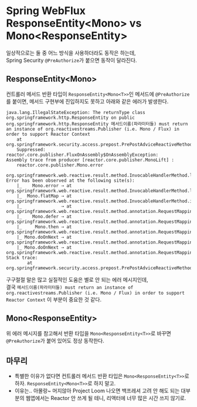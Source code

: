 # Spring WebFlux ResponseEntity<Mono<T>> vs Mono<ResponseEntity<T>>

일상적으로는 둘 중 어느 방식을 사용하더라도 동작은 하는데,  
Spring Security `@PreAuthorize`가 붙으면 동작이 달라진다.

## ResponseEntity<Mono<T>>

컨트롤러 메서드 반환 타입이 `ResponseEntity<Mono<T>>`인 메서드에 `@PreAuthorize`를 붙이면,
메서드 구현부에 진입하지도 못하고 아래와 같은 에러가 발생한다.

```
java.lang.IllegalStateException: The returnType class org.springframework.http.ResponseEntity on public org.springframework.http.ResponseEntity 메서드이름(파라미터들) must return an instance of org.reactivestreams.Publisher (i.e. Mono / Flux) in order to support Reactor Context
	at org.springframework.security.access.prepost.PrePostAdviceReactiveMethodInterceptor.invoke(PrePostAdviceReactiveMethodInterceptor.java:76)
	Suppressed: reactor.core.publisher.FluxOnAssembly$OnAssemblyException: 
Assembly trace from producer [reactor.core.publisher.MonoLift] :
	reactor.core.publisher.Mono.error
	org.springframework.web.reactive.result.method.InvocableHandlerMethod.lambda$invoke$0(InvocableHandlerMethod.java:156)
Error has been observed at the following site(s):
	|_    Mono.error ⇢ at org.springframework.web.reactive.result.method.InvocableHandlerMethod.lambda$invoke$0(InvocableHandlerMethod.java:156)
	|_  Mono.flatMap ⇢ at org.springframework.web.reactive.result.method.InvocableHandlerMethod.invoke(InvocableHandlerMethod.java:137)
	|_               ⇢ at org.springframework.web.reactive.result.method.annotation.RequestMappingHandlerAdapter.lambda$handle$1(RequestMappingHandlerAdapter.java:199)
	|_    Mono.defer ⇢ at org.springframework.web.reactive.result.method.annotation.RequestMappingHandlerAdapter.handle(RequestMappingHandlerAdapter.java:199)
	|_     Mono.then ⇢ at org.springframework.web.reactive.result.method.annotation.RequestMappingHandlerAdapter.handle(RequestMappingHandlerAdapter.java:199)
	|_ Mono.doOnNext ⇢ at org.springframework.web.reactive.result.method.annotation.RequestMappingHandlerAdapter.handle(RequestMappingHandlerAdapter.java:200)
	|_ Mono.doOnNext ⇢ at org.springframework.web.reactive.result.method.annotation.RequestMappingHandlerAdapter.handle(RequestMappingHandlerAdapter.java:201)
Stack trace:
		at org.springframework.security.access.prepost.PrePostAdviceReactiveMethodInterceptor.invoke(PrePostAdviceReactiveMethodInterceptor.java:76)
```
  
구구절절 말은 많고 실질적인 도움은 별로 안 되는 에러 메시지인데,  
결국 `메서드이름(파라미터들) must return an instance of org.reactivestreams.Publisher (i.e. Mono / Flux) in order to support Reactor Context` 이 부분이 중요한 것 같다.


## Mono<ResponseEntity<T>>

위 에러 메시지를 참고해서 반환 타입을 `Mono<ResponseEntity<T>>`로 바꾸면 `@PreAuthorize`가 붙어 있어도 정상 동작한다.


## 마무리

- 특별한 이유가 없다면 컨트롤러 메서드 반환 타입은 `Mono<ResponseEntity<T>>`로 하자. `ResponseEntity<Mono<T>>`로 하지 말고.
- 이유는.. 아몰랑~ 머지않아 Project Loom 나오면 백프레셔 고려 안 해도 되는 대부분의 웹앱에서는 Reactor 안 쓰게 될 테니, 리액터에 너무 많은 시간 쓰지 않기로.

